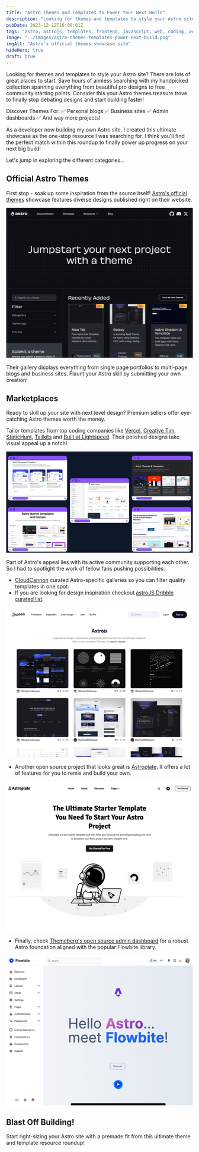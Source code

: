 ```yaml
---
title: "Astro Themes and Templates to Power Your Next Build"
description: "Looking for themes and templates to style your Astro site? There are lots of great places to start. Save hours of aimless searching with my handpicked collection"
pubDate: 2023-12-12T16:00:01Z
tags: "astro, astrojs, templates, frontend, javascript, web, coding, weekly-digest, digest, showcase, web-design"
image: "../images/astro-themes-templates-power-next-build.png"
imgAlt: "Astro's official themes showcase site"
hideHero: true
draft: true
---
```


Looking for themes and templates to style your Astro site? There are lots of great places to start. Save hours of aimless searching with my handpicked collection spanning everything from beautiful pro designs to free community starting points. Consider this your Astro themes treasure trove to finally stop debating designs and start building faster!

Discover Themes For:
✅ Personal blogs
✅ Business sites
✅ Admin dashboards
✅ And way more projects!

As a developer now building my own Astro site, I created this ultimate showcase as the one-stop resource I was searching for. I think you’ll find the perfect match within this roundup to finally power up progress on your next big build!

Let's jump in exploring the different categories...

## Official Astro Themes

First stop - soak up some inspiration from the source itself! [Astro's official themes](https://astro.build/themes/) showcase features diverse designs published right on their website.

![Astro's official theme website](../images/astro-themes-templates-power-next-build.png)

Their gallery displays everything from single page portfolios to multi-page blogs and business sites. Flaunt your Astro skill by submitting your own creation!

## Marketplaces

Ready to skill up your site with next level design? Premium sellers offer eye-catching Astro themes worth the money.

Tailor templates from top coding companies like [Vercel](https://vercel.com/templates/astro), [Creative Tim](https://www.creative-tim.com/astro/), [StaticHunt](https://statichunt.com/astro-themes), [Tailkits](https://tailkits.com/templates-kits/tags/astrojs/) and [Built at Lightspeed](https://www.builtatlightspeed.com/category/astro?themes[refinementList][categories.ssg][0]=astro). Their polished designs take visual appeal up a notch!

![Astro Themes Marketplaces Thumbnails](../images/astro-marketplaces.png)

Part of Astro's appeal lies with its active community supporting each other. So I had to spotlight the work of fellow fans pushing possibilities:

- [CloudCannon](https://cloudcannon.com/blog/top-23-free-astro-themes-for-building-out-of-this-world-static-sites-in-2023/) curated Astro-specific galleries so you can filter quality templates in one spot.
- If you are looking for design inspiration checkout [astroJS Dribble curated list](https://dribbble.com/tags/astrojs).

![Dribbble Astro tags thumbnail](../images/dribbble.com-tagsastrojs-1280x1024.png)

- Another open source project that looks great is [Astroplate](https://github.com/zeon-studio/astroplate). It offers a lot of features for you to remix and build your own.

![Astroplate thumbnail](../images/astroplate.netlify.app--1280x1024.png)

- Finally, check [Themeberg's open source admin dashboard](https://github.com/themesberg/flowbite-astro-admin-dashboard) for a robust Astro foundation aligned with the popular Flowbite library.

![Admin Dashboard thumbnail](../images/themesberg.github.io-flowbite-astro-admin-dashboard-1280x1024.png)

## Blast Off Building!

Start right-sizing your Astro site with a premade fit from this ultimate theme and template resource roundup!
